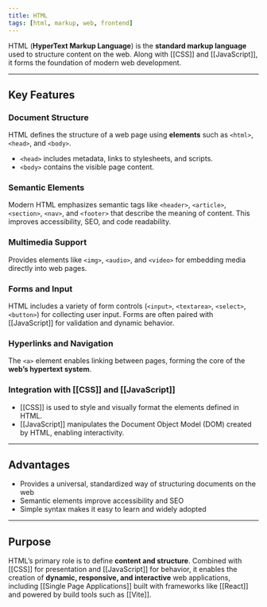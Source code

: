 ```yaml
---
title: HTML
tags: [html, markup, web, frontend]
---
```


HTML (**HyperText Markup Language**) is the **standard markup language** used to structure content on the web. Along with [[CSS]] and [[JavaScript]], it forms the foundation of modern web development.

---

## Key Features

### Document Structure
HTML defines the structure of a web page using **elements** such as `<html>`, `<head>`, and `<body>`.  
- `<head>` includes metadata, links to stylesheets, and scripts.  
- `<body>` contains the visible page content.  

### Semantic Elements
Modern HTML emphasizes semantic tags like `<header>`, `<article>`, `<section>`, `<nav>`, and `<footer>` that describe the meaning of content. This improves accessibility, SEO, and code readability.

### Multimedia Support
Provides elements like `<img>`, `<audio>`, and `<video>` for embedding media directly into web pages.

### Forms and Input
HTML includes a variety of form controls (`<input>`, `<textarea>`, `<select>`, `<button>`) for collecting user input. Forms are often paired with [[JavaScript]] for validation and dynamic behavior.

### Hyperlinks and Navigation
The `<a>` element enables linking between pages, forming the core of the **web’s hypertext system**.

### Integration with [[CSS]] and [[JavaScript]]
- [[CSS]] is used to style and visually format the elements defined in HTML.  
- [[JavaScript]] manipulates the Document Object Model (DOM) created by HTML, enabling interactivity.  

---

## Advantages
- Provides a universal, standardized way of structuring documents on the web  
- Semantic elements improve accessibility and SEO  
- Simple syntax makes it easy to learn and widely adopted  

---

## Purpose
HTML’s primary role is to define **content and structure**. Combined with [[CSS]] for presentation and [[JavaScript]] for behavior, it enables the creation of **dynamic, responsive, and interactive** web applications, including [[Single Page Applications]] built with frameworks like [[React]] and powered by build tools such as [[Vite]].
